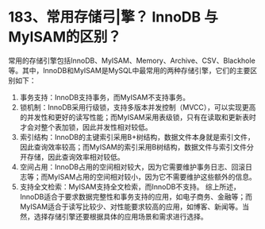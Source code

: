 # 183、常用存储弓|擎？ InnoDB 与MylSAM的区别？

常用的存储引擎包括InnoDB、MyISAM、Memory、Archive、CSV、Blackhole等。其中，InnoDB和MyISAM是MySQL中最常用的两种存储引擎，它们的主要区别如下：

1. 事务支持：InnoDB支持事务，而MyISAM不支持事务。
2. 锁机制：InnoDB采用行级锁，支持多版本并发控制（MVCC），可以实现更高的并发性和更好的读写性能；而MyISAM采用表级锁，只有在读取和更新表时才会对整个表加锁，因此并发性相对较低。
3. 索引结构：InnoDB的主键索引采用B+树结构，数据文件本身就是索引文件，因此查询效率较高；而MyISAM的索引采用B树结构，数据文件与索引文件分开存储，因此查询效率相对较低。
4. 空间占用：InnoDB占用的空间相对较大，因为它需要维护事务日志、回滚日志等；而MyISAM占用的空间相对较小，因为它不需要维护这些额外的信息。
5. 支持全文检索：MyISAM支持全文检索，而InnoDB不支持。 综上所述，InnoDB适合于要求数据完整性和事务支持的应用，如电子商务、金融等；而MyISAM适合于读写比较少、对性能要求较高的应用，如博客、新闻等。当然，选择存储引擎还要根据具体的应用场景和需求进行选择。
